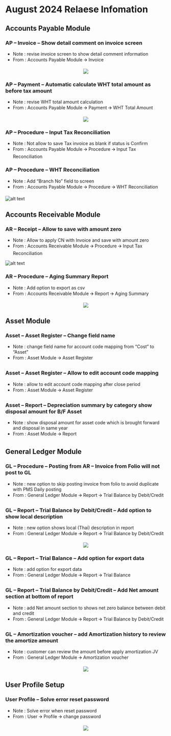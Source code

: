 # August 2024 Relaese Infomation

## Accounts Payable Module

### AP – Invoice – Show detail comment on invoice screen

- Note : revise invoice screen to show detail comment information
- From : Accounts Payable Module 🡪 Invoice

<p align="center">
    <img src="./_images/august2024/ap1.png"  />
</p>

### AP – Payment – Automatic calculate WHT total amount as before tax amount

- Note : revise WHT total amount calculation
- From : Accounts Payable Module 🡪 Payment 🡪 WHT Total Amount

<p align="center">
    <img src="./_images/august2024/ap2.png"  />
</p>

### AP – Procedure – Input Tax Reconciliation

- Note : Not allow to save Tax invoice as blank if status is Confirm
- From : Accounts Payable Module 🡪 Procedure 🡪 Input Tax Reconciliation

### AP – Procedure – WHT Reconciliation

- Note : Add “Branch No” field to screen
- From : Accounts Payable Module 🡪 Procedure 🡪 WHT Reconciliation

![alt text](_images/august2024/image.png)

## Accounts Receivable Module

### AR – Receipt – Allow to save with amount zero

- Note : Allow to apply CN with Invoice and save with amount zero
- From : Accounts Receivable Module 🡪 Procedure 🡪 Input Tax Reconciliation

![alt text](_images/august2024/image-1.png)

### AR – Procedure – Aging Summary Report

- Note : Add option to export as csv
- From : Accounts Receivable Module 🡪 Report 🡪 Aging Summary

<p align="center">
    <img src="./_images/august2024/image-2.png"  />
</p>

## Asset Module

### Asset – Asset Register – Change field name

- Note : change field name for account code mapping from “Cost” to “Asset”
- From : Asset Module 🡪 Asset Register

### Asset – Asset Register – Allow to edit account code mapping

- Note : allow to edit account code mapping after close period
- From : Asset Module 🡪 Asset Register

### Asset – Report – Depreciation summary by category show disposal amount for B/F Asset

- Note : show disposal amount for asset code which is brought forward and disposal in same year
- From : Asset Module 🡪 Report

## General Ledger Module

### GL – Procedure – Posting from AR – Invoice from Folio will not post to GL

- Note : new option to skip posting invoice from folio to avoid duplicate with PMS Daily posting
- From : General Ledger Module 🡪 Report 🡪 Trial Balance by Debit/Credit

### GL – Report – Trial Balance by Debit/Credit – Add option to show local description

- Note : new option shows local (Thai) description in report
- From : General Ledger Module 🡪 Report 🡪 Trial Balance by Debit/Credit

<p align="center">
    <img src="./_images/august2024/image-3.png"  />
</p>

### GL – Report – Trial Balance – Add option for export data

- Note : add option for export data
- From : General Ledger Module 🡪 Report 🡪 Trial Balance

### GL – Report – Trial Balance by Debit/Credit – Add Net amount section at bottom of report

- Note : add Net amount section to shows net zero balance between debit and credit
- From : General Ledger Module 🡪 Report 🡪 Trial Balance by Debit/Credit

### GL – Amortization voucher – add Amortization history to review the amortize amount

- Note : customer can review the amount before apply amortization JV
- From : General Ledger Module 🡪 Amortization voucher

<p align="center">
    <img src="./_images/august2024/gl1.png"  />
</p>

## User Profile Setup

### User Profile – Solve error reset password

- Note : Solve error when reset password
- From : User 🡪 Profile 🡪 change password

<p align="center">
    <img src="./_images/august2024/image-4.png"  />
</p>
